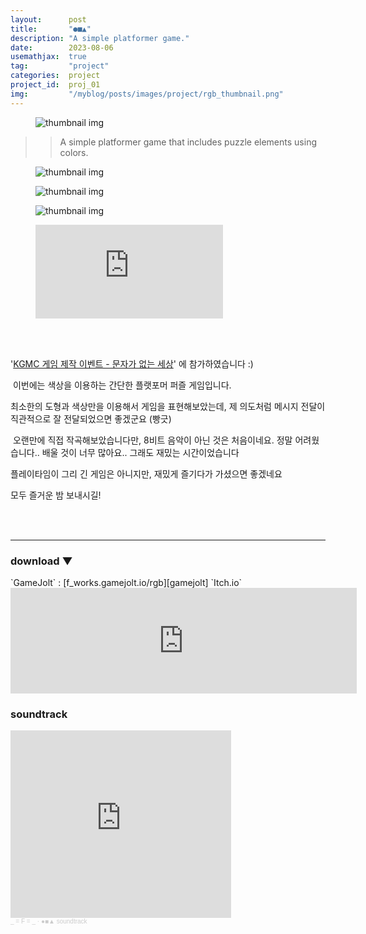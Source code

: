 ```yaml
---
layout:      post
title:       "●■▲"
description: "A simple platformer game."
date:        2023-08-06
usemathjax:  true
tag:         "project"
categories:  project
project_id:  proj_01
img:         "/myblog/posts/images/project/rgb_thumbnail.png"
---
```


<figure>
    <img class="title-image" src="{{site.image_location}}/project/rgb_title.png" alt="thumbnail img">
</figure>

>> A simple platformer game that includes puzzle elements using colors.

<div class="screenshot-list">
    <figure>
        <img class="screenshot" src="{{site.image_location}}/project/rgb_screenshot_01.png" alt="thumbnail img">
    </figure>
    <figure>
        <img class="screenshot" src="{{site.image_location}}/project/rgb_screenshot_02.png" alt="thumbnail img">
    </figure>
    <figure>
        <img class="screenshot" src="{{site.image_location}}/project/rgb_screenshot_03.png" alt="thumbnail img">
    </figure>
</div>

<figure>
    <div class="video">
        <iframe src="https://www.youtube.com/embed/lIIkXq62Xwk?si=MQfEwX4vw5lWmE2C" title="YouTube video player" frameborder="0" allow="accelerometer; autoplay; clipboard-write; encrypted-media; gyroscope; picture-in-picture; web-share" allowfullscreen></iframe>
    </div>
</figure>

<br/>
<br/>

'[KGMC 게임 제작 이벤트 - 문자가 없는 세상](https://cafe.naver.com/crazygm/229833)' 에 참가하였습니다 :)

​
이번에는 색상을 이용하는 간단한 플랫포머 퍼즐 게임입니다.

최소한의 도형과 색상만을 이용해서 게임을 표현해보았는데,
제 의도처럼 메시지 전달이 직관적으로 잘 전달되었으면 좋겠군요 (빵긋)

​
오랜만에 직접 작곡해보았습니다만, 8비트 음악이 아닌 것은 처음이네요.
정말 어려웠습니다.. 배울 것이 너무 많아요..
그래도 재밌는 시간이었습니다


플레이타임이 그리 긴 게임은 아니지만, 재밌게 즐기다가 가셨으면 좋겠네요

모두 즐거운 밤 보내시길!

<br/>
<br/>

---

<h3>download ▼</h3>
`GameJolt` : [f_works.gamejolt.io/rgb][gamejolt]  
`Itch.io`
<iframe frameborder="0" src="https://itch.io/embed/2355666?linkback=true&amp;border_width=2&amp;bg_color=131619&amp;fg_color=eeeeee&amp;link_color=ff792a&amp;border_color=3c3c3c" width="554" height="169"><a href="https://f-works.itch.io/rgb">●■▲ by _ = F = _</a></iframe>

<h3>soundtrack</h3>
<iframe width="70%" height="300" scrolling="no" frameborder="no" allow="autoplay" src="https://w.soundcloud.com/player/?url=https%3A//api.soundcloud.com/playlists/1666679827&color=%23ffb12e&auto_play=false&hide_related=false&show_comments=true&show_user=true&show_reposts=false&show_teaser=true&visual=true"></iframe><div style="font-size: 10px; color: #cccccc;line-break: anywhere;word-break: normal;overflow: hidden;white-space: nowrap;text-overflow: ellipsis; font-family: Interstate,Lucida Grande,Lucida Sans Unicode,Lucida Sans,Garuda,Verdana,Tahoma,sans-serif;font-weight: 100;"><a href="https://soundcloud.com/f_works" title="_ = F = _" target="_blank" style="color: #cccccc; text-decoration: none;">_ = F = _</a> · <a href="https://soundcloud.com/f_works/sets/soundtrack" title="●■▲ soundtrack" target="_blank" style="color: #cccccc; text-decoration: none;">●■▲ soundtrack</a></div>

[gamejolt]: https://gamejolt.com/games/rgb/830124